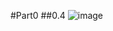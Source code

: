 #Part0
##0.4 
![image](https://github.com/johnalpha74/full-stack-open/assets/56693473/ac0ed16b-3fda-40b4-be1b-a3d1591ca038)

